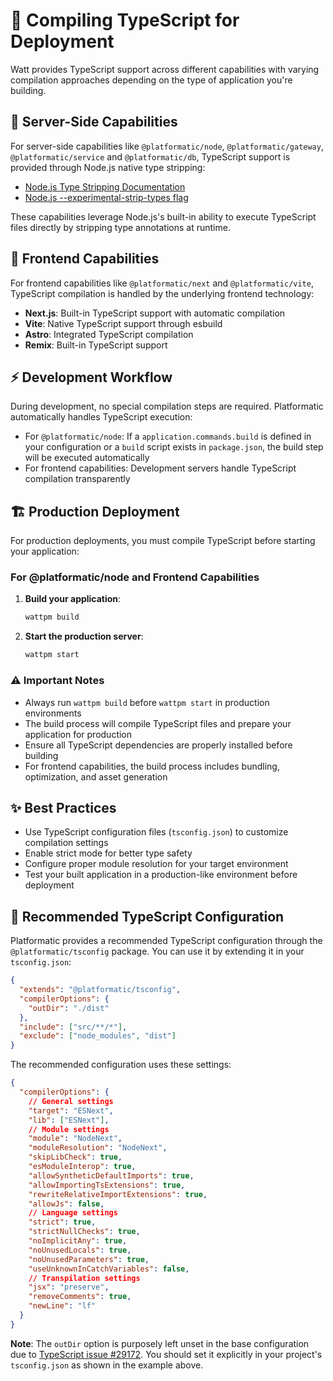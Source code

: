 # 🚀 Compiling TypeScript for Deployment

Watt provides TypeScript support across different capabilities with varying compilation approaches depending on the type of application you're building.

## 🔧 Server-Side Capabilities

For server-side capabilities like `@platformatic/node`, `@platformatic/gateway`, `@platformatic/service` and `@platformatic/db`, TypeScript support is provided through Node.js native type stripping:

- [Node.js Type Stripping Documentation](https://nodejs.org/api/typescript.html)
- [Node.js --experimental-strip-types flag](https://nodejs.org/docs/latest/api/cli.html#--experimental-strip-types)

These capabilities leverage Node.js's built-in ability to execute TypeScript files directly by stripping type annotations at runtime.

## 🎨 Frontend Capabilities

For frontend capabilities like `@platformatic/next` and `@platformatic/vite`, TypeScript compilation is handled by the underlying frontend technology:

- **Next.js**: Built-in TypeScript support with automatic compilation
- **Vite**: Native TypeScript support through esbuild
- **Astro**: Integrated TypeScript compilation
- **Remix**: Built-in TypeScript support

## ⚡ Development Workflow

During development, no special compilation steps are required. Platformatic automatically handles TypeScript execution:

- For `@platformatic/node`: If a `application.commands.build` is defined in your configuration or a `build` script exists in `package.json`, the build step will be executed automatically
- For frontend capabilities: Development servers handle TypeScript compilation transparently

## 🏗️ Production Deployment

For production deployments, you must compile TypeScript before starting your application:

### For @platformatic/node and Frontend Capabilities

1. **Build your application**:

   ```bash
   wattpm build
   ```

2. **Start the production server**:
   ```bash
   wattpm start
   ```

### ⚠️ Important Notes

- Always run `wattpm build` before `wattpm start` in production environments
- The build process will compile TypeScript files and prepare your application for production
- Ensure all TypeScript dependencies are properly installed before building
- For frontend capabilities, the build process includes bundling, optimization, and asset generation

## ✨ Best Practices

- Use TypeScript configuration files (`tsconfig.json`) to customize compilation settings
- Enable strict mode for better type safety
- Configure proper module resolution for your target environment
- Test your built application in a production-like environment before deployment

## 📝 Recommended TypeScript Configuration

Platformatic provides a recommended TypeScript configuration through the `@platformatic/tsconfig` package. You can use it by extending it in your `tsconfig.json`:

```json
{
  "extends": "@platformatic/tsconfig",
  "compilerOptions": {
    "outDir": "./dist"
  },
  "include": ["src/**/*"],
  "exclude": ["node_modules", "dist"]
}
```

The recommended configuration uses these settings:

```json
{
  "compilerOptions": {
    // General settings
    "target": "ESNext",
    "lib": ["ESNext"],
    // Module settings
    "module": "NodeNext",
    "moduleResolution": "NodeNext",
    "skipLibCheck": true,
    "esModuleInterop": true,
    "allowSyntheticDefaultImports": true,
    "allowImportingTsExtensions": true,
    "rewriteRelativeImportExtensions": true,
    "allowJs": false,
    // Language settings
    "strict": true,
    "strictNullChecks": true,
    "noImplicitAny": true,
    "noUnusedLocals": true,
    "noUnusedParameters": true,
    "useUnknownInCatchVariables": false,
    // Transpilation settings
    "jsx": "preserve",
    "removeComments": true,
    "newLine": "lf"
  }
}
```

**Note**: The `outDir` option is purposely left unset in the base configuration due to [TypeScript issue #29172](https://github.com/Microsoft/TypeScript/issues/29172). You should set it explicitly in your project's `tsconfig.json` as shown in the example above.
